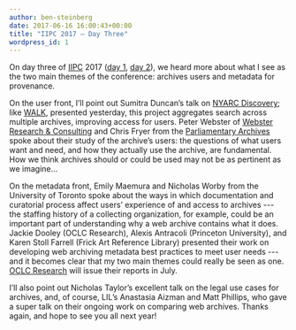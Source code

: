 ```yaml
---
author: ben-steinberg
date: 2017-06-16 16:00:43+00:00
title: "IIPC 2017 – Day Three"
wordpress_id: 1
---
```


On day three of [IIPC](http://netpreserve.org/) 2017 ([day 1](https://lil.law.harvard.edu/blog/2017/06/15/iipc-2017-day-one/), [day 2](https://lil.law.harvard.edu/blog/2017/06/16/iipc-2017-day-two/)), we heard more about what I see as the two main themes of the conference: archives users and metadata for provenance.

On the user front, I’ll point out Sumitra Duncan’s talk on [NYARC Discovery](http://discovery.nyarc.org/); like [WALK](http://webarchives.ca/), presented yesterday, this project aggregates search across multiple archives, improving access for users. Peter Webster of [Webster Research & Consulting](https://websterresearchconsulting.com/) and Chris Fryer from the [Parliamentary Archives](http://www.parliament.uk/business/publications/parliamentary-archives/) spoke about their study of the archive’s users: the questions of what users want and need, and how they actually use the archive, are fundamental. How we think archives should or could be used may not be as pertinent as we imagine…

On the metadata front, Emily Maemura and Nicholas Worby from the University of Toronto spoke about the ways in which documentation and curatorial process affect users’ experience of and access to archives --- the staffing history of a collecting organization, for example, could be an important part of understanding why a web archive contains what it does. Jackie Dooley (OCLC Research), Alexis Antracoli (Princeton University), and Karen Stoll Farrell (Frick Art Reference Library) presented their work on developing web archiving metadata best practices to meet user needs --- and it becomes clear that my two main themes could really be seen as one. [OCLC Research](http://www.oclc.org/research.html) will issue their reports in July.

I’ll also point out Nicholas Taylor’s excellent talk on the legal use cases for archives, and, of course, LIL’s Anastasia Aizman and Matt Phillips, who gave a super talk on their ongoing work on comparing web archives. Thanks again, and hope to see you all next year!
